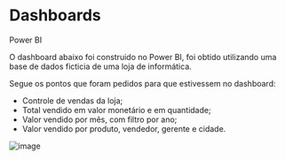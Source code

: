 # Dashboards
Power BI 

O dashboard abaixo foi construido no Power BI, foi obtido utilizando uma base de dados ficticia de uma loja de informática. 

Segue os pontos que foram pedidos para que estivessem no dashboard: 

- Controle de vendas da loja; 
- Total vendido em valor monetário e em quantidade;
- Valor vendido por mês, com filtro por ano;
- Valor vendido por produto, vendedor, gerente e cidade.


![image](https://user-images.githubusercontent.com/81380786/182764909-0e2f0522-ac99-4b6c-bae7-cf68edd4ddb5.png)
